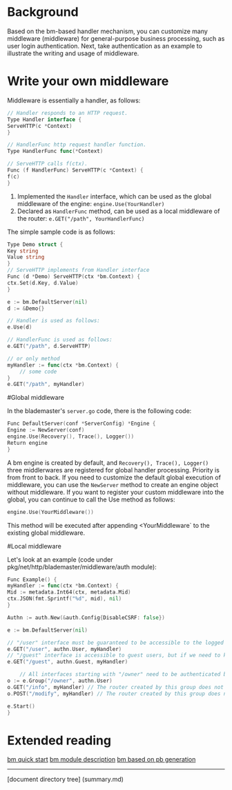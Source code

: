 # Background

Based on the bm-based handler mechanism, you can customize many middleware (middleware) for general-purpose business processing, such as user login authentication. Next, take authentication as an example to illustrate the writing and usage of middleware.

# Write your own middleware

Middleware is essentially a handler, as follows:
```go
// Handler responds to an HTTP request.
Type Handler interface {
ServeHTTP(c *Context)
}

// HandlerFunc http request handler function.
Type HandlerFunc func(*Context)

// ServeHTTP calls f(ctx).
Func (f HandlerFunc) ServeHTTP(c *Context) {
f(c)
}
```

1. Implemented the `Handler` interface, which can be used as the global middleware of the engine: `engine.Use(YourHandler)`
2. Declared as `HandlerFunc` method, can be used as a local middleware of the router: `e.GET("/path", YourHandlerFunc)`

The simple sample code is as follows:

```go
Type Demo struct {
Key string
Value string
}
// ServeHTTP implements from Handler interface
Func (d *Demo) ServeHTTP(ctx *bm.Context) {
ctx.Set(d.Key, d.Value)
}

e := bm.DefaultServer(nil)
d := &Demo{}

// Handler is used as follows:
e.Use(d)

// HandlerFunc is used as follows:
e.GET("/path", d.ServeHTTP)

// or only method
myHandler := func(ctx *bm.Context) {
    // some code
}
e.GET("/path", myHandler)
```


#Global middleware

In the blademaster's `server.go` code, there is the following code:

```go
Func DefaultServer(conf *ServerConfig) *Engine {
Engine := NewServer(conf)
engine.Use(Recovery(), Trace(), Logger())
Return engine
}
```

A bm engine is created by default, and `Recovery(), Trace(), Logger()` three middlerwares are registered for global handler processing. Priority is from front to back.
If you need to customize the default global execution of middleware, you can use the `NewServer` method to create an engine object without middleware.
If you want to register your custom middleware into the global, you can continue to call the Use method as follows:

```go
engine.Use(YourMiddleware())
```

This method will be executed after appending <YourMiddleware` to the existing global middleware.

#Local middleware

Let's look at an example (code under pkg/net/http/blademaster/middleware/auth module):

```go
Func Example() {
myHandler := func(ctx *bm.Context) {
Mid := metadata.Int64(ctx, metadata.Mid)
ctx.JSON(fmt.Sprintf("%d", mid), nil)
}

Authn := auth.New(&auth.Config{DisableCSRF: false})

e := bm.DefaultServer(nil)

// "/user" interface must be guaranteed to be accessible to the logged in user, then we add "auth.User" to ensure that the user authentication is passed before we can enter myHandler for business logic processing.
e.GET("/user", authn.User, myHandler)
// "/guest" interface is accessible to guest users, but if we need to know mid for the logged in user, then we add "auth.Guest" to try authentication to get mid, but will definitely continue to execute myHandler for business logic processing.
e.GET("/guest", authn.Guest, myHandler)

    // All interfaces starting with "/owner" need to be authenticated before they can be accessed. You can create a group and add "authn.User"
o := e.Group("/owner", authn.User)
o.GET("/info", myHandler) // The router created by this group does not need to be displayed again to join "authn.User"
o.POST("/modify", myHandler) // The router created by this group does not need to be displayed again to join "authn.User"

e.Start()
}
```

# Extended reading

[bm quick start](blademaster-quickstart.md) [bm module description](blademaster-mod.md) [bm based on pb generation](blademaster-pb.md)

-------------

[document directory tree] (summary.md)
